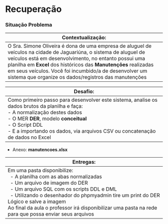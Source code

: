 # Recuperação
### Situação Problema
|Contextualização:|
|-|
|O Sra. Simone Oliveira é dona de uma empresa de aluguel de veículos na cidade de Jaguariúna, o sistema de aluguel de veículos está em desenvolvimento, no entanto possui uma planilha em **Excel** dos históricos das **Manutenções** realizadas em seus veículos. Você foi incumbido/a de desenvolver um sistema que organize os dados/registros das manutenções|

|Desafio:|
|-|
|Como primeiro passo para desenvolver este sistema, analise os dados brutos da planilha e faça:<br>- A normalização destes dados<br>- O MER **DER**, modelo **conceitual**<br>- O Script DDL<br>- E a importando os dados, via arquivos CSV ou concatenação de dados no Excel|

- Anexo: **manutencoes.xlsx**

|Entregas:|
|-|
|Em uma pasta disponibilize:<br>&ensp;- A planilha com as abas normalizadas<br>&ensp;- Um arquivo de imagem do DER<br>&ensp;- Um arquivo SQL com os scripts DDL e DML<br>&ensp;- Utilizando o desenhador do phpmyadmin tire um print do DER Lógico e salve a imagem<br> Ao final da aula o professor irá disponibilizar uma pasta na rede para que possa enviar seus arquivos|